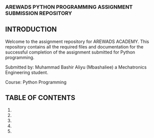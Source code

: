 ### AREWADS PYTHON PROGRAMMING ASSIGNMENT SUBMISSION REPOSITORY


## INTRODUCTION
Welcome to the assignment repository for AREWADS ACADEMY. This repository contains all the required files and documentation for the successful completion of the assignment submitted for Python programming.

Submitted by: Muhammad Bashir Aliyu (Mbashaliee) a Mechatronics Engineering student.

Course: Python Programming


## TABLE OF CONTENTS

1. 
2. 
3.
4.
5.


